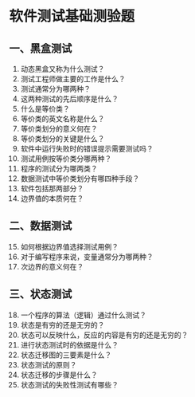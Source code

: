 # 软件测试基础测验题

## 一、黑盒测试

1. 动态黑盒又称为什么测试？   
2. 测试工程师做主要的工作是什么？   
3. 测试通常分为哪两种？   
4. 这两种测试的先后顺序是什么？   
5. 什么是等价类？   
6. 等价类的英文名称是什么？   
7. 等价类划分的意义何在？   
8. 等价类划分的关键是什么？   
9. 软件中运行失败时的错误提示需要测试吗？   
10. 测试用例按等价类分哪两种？   
11. 程序的测试分为哪两类？   
12. 数据测试中等价类划分有哪四种手段？   
13. 软件包括那两部分？   
14. 边界值的本质何在？

## 二、数据测试

15. 如何根据边界值选择测试用例？   
16. 对于编写程序来说，变量通常分为哪两种？   
17. 次边界的意义何在？   

## 三、状态测试

18. 一个程序的算法（逻辑）通过什么测试？   
19. 状态是有穷的还是无穷的？   
20. 状态可以反映什么，反应的内容是有穷的还是无穷的？   
21. 进行状态测试时的依据是什么？   
22. 状态迁移图的三要素是什么？   
23. 状态测试的原则？   
24. 状态迁移的步骤是什么？   
25. 状态测试的失败性测试有哪些？   
